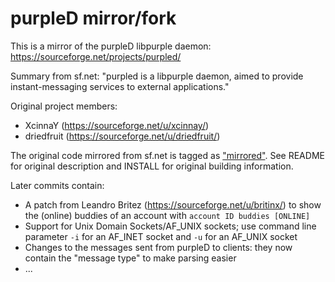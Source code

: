 # purpleD mirror/fork

This is a mirror of the purpleD libpurple daemon:
https://sourceforge.net/projects/purpled/

Summary from sf.net:
"purpled is a libpurple daemon, aimed to provide instant-messaging services to
external applications."

Original project members:
* XcinnaY (https://sourceforge.net/u/xcinnay/)
* driedfruit (https://sourceforge.net/u/driedfruit/)

The original code mirrored from sf.net is tagged as
["mirrored"](https://github.com/hwipl/purpled/releases/tag/mirrored). See
README for original description and INSTALL for original building information.

Later commits contain:
* A patch from Leandro Britez (https://sourceforge.net/u/britinx/) to show the
  (online) buddies of an account with `account ID buddies [ONLINE]`
* Support for Unix Domain Sockets/AF\_UNIX sockets; use command line parameter
  `-i` for an AF\_INET socket and `-u` for an AF\_UNIX socket
* Changes to the messages sent from purpleD to clients: they now contain the
  "message type" to make parsing easier
* ...
